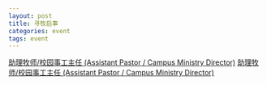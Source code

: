 ```yaml
---
layout: post 
title: 寻牧启事
categories: event
tags: event 
---
```


[助理牧师/校园事工主任 (Assistant Pastor / Campus Ministry Director)](https://drive.google.com/file/d/11rT-iBxNDKppjlterGRhVwFPs5bD-ZM7/view?usp=sharing)
<a href="https://drive.google.com/file/d/11rT-iBxNDKppjlterGRhVwFPs5bD-ZM7/view?usp=sharing" target="_blank">助理牧师/校园事工主任 (Assistant Pastor / Campus Ministry Director)</a>
